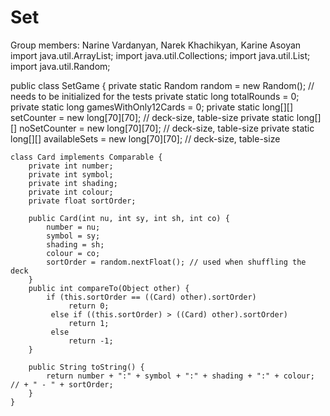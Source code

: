 # Set
Group members: Narine Vardanyan, Narek Khachikyan, Karine Asoyan
import java.util.ArrayList;
import java.util.Collections;
import java.util.List;
import java.util.Random;


public class SetGame {
    private static Random random = new Random(); // needs to be initialized for the tests
    private static long totalRounds = 0;
    private static long gamesWithOnly12Cards = 0;
    private static long[][] setCounter = new long[70][70]; // deck-size, table-size
    private static long[][] noSetCounter = new long[70][70]; // deck-size, table-size
    private static long[][] availableSets = new long[70][70]; // deck-size, table-size

    class Card implements Comparable {
        private int number;
        private int symbol;
        private int shading;
        private int colour;
        private float sortOrder;

        public Card(int nu, int sy, int sh, int co) {
            number = nu;
            symbol = sy;
            shading = sh;
            colour = co;
            sortOrder = random.nextFloat(); // used when shuffling the deck
        }
        public int compareTo(Object other) {
            if (this.sortOrder == ((Card) other).sortOrder)
                 return 0;
             else if ((this.sortOrder) > ((Card) other).sortOrder)
                 return 1;
             else
                 return -1;
        }

        public String toString() {
            return number + ":" + symbol + ":" + shading + ":" + colour; // + " - " + sortOrder;
        }
    }


